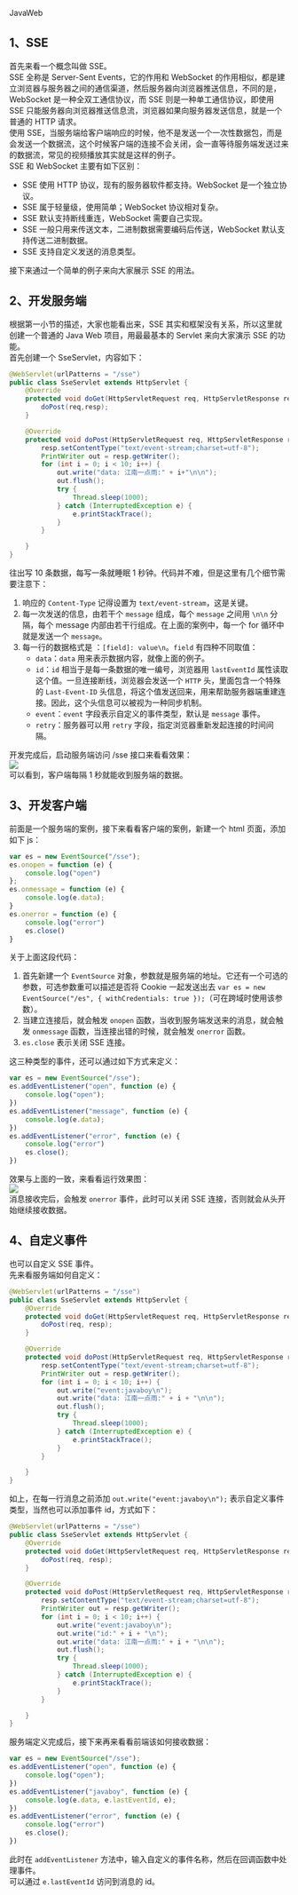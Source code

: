 JavaWeb
<a name="C1eSA"></a>
## 1、SSE
首先来看一个概念叫做 SSE。<br />SSE 全称是 Server-Sent Events，它的作用和 WebSocket 的作用相似，都是建立浏览器与服务器之间的通信渠道，然后服务器向浏览器推送信息，不同的是，WebSocket 是一种全双工通信协议，而 SSE 则是一种单工通信协议，即使用 SSE 只能服务器向浏览器推送信息流，浏览器如果向服务器发送信息，就是一个普通的 HTTP 请求。<br />使用 SSE，当服务端给客户端响应的时候，他不是发送一个一次性数据包，而是会发送一个数据流，这个时候客户端的连接不会关闭，会一直等待服务端发送过来的数据流，常见的视频播放其实就是这样的例子。<br />SSE 和 WebSocket 主要有如下区别：

- SSE 使用 HTTP 协议，现有的服务器软件都支持。WebSocket 是一个独立协议。
- SSE 属于轻量级，使用简单；WebSocket 协议相对复杂。
- SSE 默认支持断线重连，WebSocket 需要自己实现。
- SSE 一般只用来传送文本，二进制数据需要编码后传送，WebSocket 默认支持传送二进制数据。
- SSE 支持自定义发送的消息类型。

接下来通过一个简单的例子来向大家展示 SSE 的用法。
<a name="xQN8R"></a>
## 2、开发服务端
根据第一小节的描述，大家也能看出来，SSE 其实和框架没有关系，所以这里就创建一个普通的 Java Web 项目，用最最基本的 Servlet 来向大家演示 SSE 的功能。<br />首先创建一个 SseServlet，内容如下：
```java
@WebServlet(urlPatterns = "/sse")
public class SseServlet extends HttpServlet {
    @Override
    protected void doGet(HttpServletRequest req, HttpServletResponse resp) throws ServletException, IOException {
        doPost(req,resp);
    }

    @Override
    protected void doPost(HttpServletRequest req, HttpServletResponse resp) throws ServletException, IOException {
        resp.setContentType("text/event-stream;charset=utf-8");
        PrintWriter out = resp.getWriter();
        for (int i = 0; i < 10; i++) {
            out.write("data: 江南一点雨:" + i+"\n\n");
            out.flush();
            try {
                Thread.sleep(1000);
            } catch (InterruptedException e) {
                e.printStackTrace();
            }
        }

    }
}
```
往出写 10 条数据，每写一条就睡眠 1 秒钟。代码并不难，但是这里有几个细节需要注意下：

1. 响应的 `Content-Type` 记得设置为 `text/event-stream`，这是关键。
2. 每一次发送的信息，由若干个 `message` 组成，每个 `message` 之间用 `\n\n` 分隔，每个 message 内部由若干行组成。在上面的案例中，每一个 for 循环中就是发送一个 `message`。
3. 每一行的数据格式是 ：`[field]: value\n`。`field` 有四种不同取值：
   - `data`：`data` 用来表示数据内容，就像上面的例子。
   - `id`：`id` 相当于是每一条数据的唯一编号，浏览器用 `lastEventId` 属性读取这个值。一旦连接断线，浏览器会发送一个 `HTTP` 头，里面包含一个特殊的 `Last-Event-ID` 头信息，将这个值发送回来，用来帮助服务器端重建连接。因此，这个头信息可以被视为一种同步机制。
   - `event`：`event` 字段表示自定义的事件类型，默认是 `message` 事件。
   - `retry`：服务器可以用 `retry` 字段，指定浏览器重新发起连接的时间间隔。

开发完成后，启动服务端访问 /sse 接口来看看效果：<br />![](https://cdn.nlark.com/yuque/0/2021/gif/396745/1624262091242-253edb90-3bf3-47a6-8007-19bf135366eb.gif#averageHue=%23fcfcfc&clientId=uc08396c2-10b5-4&from=paste&id=u21ccdf59&originHeight=372&originWidth=310&originalType=url&ratio=3&rotation=0&showTitle=false&status=done&style=shadow&taskId=ue1333130-9738-4cc0-b476-3b73a8abebe&title=)<br />可以看到，客户端每隔 1 秒就能收到服务端的数据。
<a name="yplYA"></a>
## 3、开发客户端
前面是一个服务端的案例，接下来看看客户端的案例，新建一个 html 页面，添加如下 js：
```javascript
var es = new EventSource("/sse");
es.onopen = function (e) {
    console.log("open")
};
es.onmessage = function (e) {
    console.log(e.data);
}
es.onerror = function (e) {
    console.log("error")
    es.close()
}
```
关于上面这段代码：

1. 首先新建一个 `EventSource` 对象，参数就是服务端的地址。它还有一个可选的参数，可选参数重可以描述是否将 Cookie 一起发送出去 `var es = new EventSource("/es", { withCredentials: true });`（可在跨域时使用该参数）。
2. 当建立连接后，就会触发 `onopen` 函数，当收到服务端发送来的消息，就会触发 `onmessage` 函数，当连接出错的时候，就会触发 `onerror` 函数。
3. `es.close` 表示关闭 SSE 连接。

这三种类型的事件，还可以通过如下方式来定义：
```javascript
var es = new EventSource("/sse");
es.addEventListener("open", function (e) {
    console.log("open");
})
es.addEventListener("message", function (e) {
    console.log(e.data);
})
es.addEventListener("error", function (e) {
    console.log("error")
    es.close();
})
```
效果与上面的一致，来看看运行效果图：<br />![](https://cdn.nlark.com/yuque/0/2021/gif/396745/1624262091211-57e36b42-0df3-4b12-ba69-c4c4e4e40187.gif#clientId=uc08396c2-10b5-4&from=paste&id=u2968e553&originHeight=336&originWidth=333&originalType=url&ratio=3&rotation=0&showTitle=false&status=done&style=shadow&taskId=u04e51ff2-62a3-47b1-9d64-d8debb45232&title=)<br />消息接收完后，会触发 `onerror` 事件，此时可以关闭 SSE 连接，否则就会从头开始继续接收数据。
<a name="iHuys"></a>
## 4、自定义事件
也可以自定义 SSE 事件。<br />先来看服务端如何自定义：
```java
@WebServlet(urlPatterns = "/sse")
public class SseServlet extends HttpServlet {
    @Override
    protected void doGet(HttpServletRequest req, HttpServletResponse resp) throws ServletException, IOException {
        doPost(req, resp);
    }

    @Override
    protected void doPost(HttpServletRequest req, HttpServletResponse resp) throws ServletException, IOException {
        resp.setContentType("text/event-stream;charset=utf-8");
        PrintWriter out = resp.getWriter();
        for (int i = 0; i < 10; i++) {
            out.write("event:javaboy\n");
            out.write("data: 江南一点雨:" + i + "\n\n");
            out.flush();
            try {
                Thread.sleep(1000);
            } catch (InterruptedException e) {
                e.printStackTrace();
            }
        }

    }
}
```
如上，在每一行消息之前添加 `out.write("event:javaboy\n");` 表示自定义事件类型，当然也可以添加事件 id，方式如下：
```java
@WebServlet(urlPatterns = "/sse")
public class SseServlet extends HttpServlet {
    @Override
    protected void doGet(HttpServletRequest req, HttpServletResponse resp) throws ServletException, IOException {
        doPost(req, resp);
    }

    @Override
    protected void doPost(HttpServletRequest req, HttpServletResponse resp) throws ServletException, IOException {
        resp.setContentType("text/event-stream;charset=utf-8");
        PrintWriter out = resp.getWriter();
        for (int i = 0; i < 10; i++) {
            out.write("event:javaboy\n");
            out.write("id:" + i + "\n");
            out.write("data: 江南一点雨:" + i + "\n\n");
            out.flush();
            try {
                Thread.sleep(1000);
            } catch (InterruptedException e) {
                e.printStackTrace();
            }
        }

    }
}
```
服务端定义完成后，接下来再来看看前端该如何接收数据：
```javascript
var es = new EventSource("/sse");
es.addEventListener("open", function (e) {
    console.log("open");
})
es.addEventListener("javaboy", function (e) {
    console.log(e.data, e.lastEventId, e);
})
es.addEventListener("error", function (e) {
    console.log("error")
    es.close();
})
```
此时在 `addEventListener` 方法中，输入自定义的事件名称，然后在回调函数中处理事件。<br />可以通过 `e.lastEventId` 访问到消息的 id。
